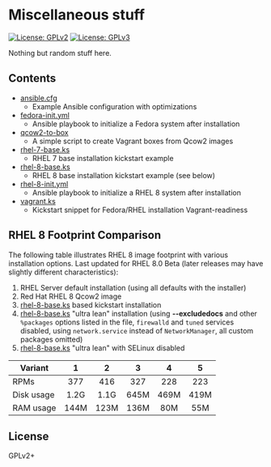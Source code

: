 # Miscellaneous stuff

[![License: GPLv2](https://img.shields.io/badge/license-GPLv2-brightgreen.svg)](https://www.gnu.org/licenses/old-licenses/gpl-2.0.en.html)
[![License: GPLv3](https://img.shields.io/badge/license-GPLv3-brightgreen.svg)](https://www.gnu.org/licenses/gpl-3.0)

Nothing but random stuff here.

## Contents

* [ansible.cfg](ansible.cfg)
  * Example Ansible configuration with optimizations
* [fedora-init.yml](fedora-init.yml)
  * Ansible playbook to initialize a Fedora system after installation
* [qcow2-to-box](qcow2-to-box)
  * A simple script to create Vagrant boxes from Qcow2 images
* [rhel-7-base.ks](rhel-7-base.ks)
  * RHEL 7 base installation kickstart example
* [rhel-8-base.ks](rhel-8-base.ks)
  * RHEL 8 base installation kickstart example (see below)
* [rhel-8-init.yml](rhel-8-init.yml)
  * Ansible playbook to initialize a RHEL 8 system after installation
* [vagrant.ks](vagrant.ks)
  * Kickstart snippet for Fedora/RHEL installation Vagrant-readiness

## RHEL 8 Footprint Comparison

The following table illustrates RHEL 8 image footprint with various
installation options. Last updated for RHEL 8.0 Beta (later releases may
have slightly different characteristics):

1. RHEL Server default installation (using all defaults with the installer)
2. Red Hat RHEL 8 Qcow2 image
3. [rhel-8-base.ks](rhel-8-base.ks) based kickstart installation
4. [rhel-8-base.ks](rhel-8-base.ks) "ultra lean" installation
   (using __--excludedocs__ and other `%packages` options listed in the
   file, `firewalld` and `tuned` services disabled, using `network.service`
   instead of `NetworkManager`, all custom packages omitted)
5. [rhel-8-base.ks](rhel-8-base.ks) "ultra lean" with SELinux disabled

| Variant    |    1   |    2   |    3   |    4   |    5   |
|------------|:------:|:------:|:------:|:------:|:------:|
| RPMs       |   377  |   416  |   327  |   228  |   223  |
| Disk usage |  1.2G  |  1.1G  |  645M  |  469M  |  419M  |
| RAM usage  |  144M  |  123M  |  136M  |   80M  |   55M  |

## License

GPLv2+

